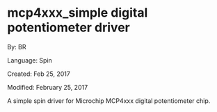 # mcp4xxx_simple digital potentiometer driver

By: BR

Language: Spin

Created: Feb 25, 2017

Modified: February 25, 2017

A simple spin driver for Microchip MCP4xxx digital potentiometer chip.
